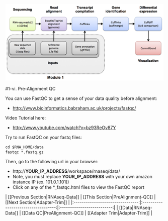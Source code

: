 ![RNA-seq Flowchart - Module 2](Images/RNA-seq_Flowchart2.png)

#1-vi. Pre-Alignment QC

You can use FastQC to get a sense of your data quality before alignment:
* http://www.bioinformatics.babraham.ac.uk/projects/fastqc/

Video Tutorial here: 
* http://www.youtube.com/watch?v=bz93ReOv87Y

Try to run FastQC on your fastq files:
```
cd $RNA_HOME/data
fastqc *.fastq.gz
```

Then, go to the following url in your browser:
* http://__YOUR_IP_ADDRESS__/workspace/rnaseq/data/
* Note, you must replace __YOUR_IP_ADDRESS__ with your own amazon instance IP (ex. 101.0.1.101))
* Click on any of the *_fastqc.html files to view the FastQC report

| [[Previous Section|RNAseq-Data]] | [[This Section|PreAlignment-QC]]    | [[Next Section|Adapter-Trim]] |
|:--------------------------------:|:-----------------------------------:|:--------------------------:|
| [[Data|RNAseq-Data]]             | [[Data QC|PreAlignment-QC]]         | [[Adapter Trim|Adapter-Trim]]    |
